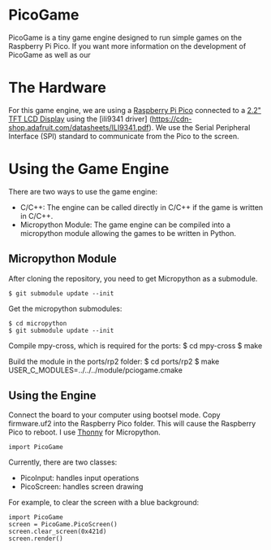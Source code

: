 # PicoGame

PicoGame is a tiny game engine designed to run simple games on the Raspberry Pi Pico. If you want more information on the development of PicoGame as well as our 

# The Hardware
For this game engine, we are using a [Raspberry Pi Pico](https://www.raspberrypi.com/products/raspberry-pi-pico/) connected to a [2.2" TFT LCD Display](https://www.adafruit.com/product/1480) using the [ili9341 driver] (https://cdn-shop.adafruit.com/datasheets/ILI9341.pdf). We use the Serial Peripheral Interface (SPI) standard to communicate from the Pico to the screen.

# Using the Game Engine
There are two ways to use the game engine:
- C/C++: The engine can be called directly in C/C++ if the game is written in C/C++.
- Micropython Module: The game engine can be compiled into a micropython module allowing the games to be written in Python.

## Micropython Module
After cloning the repository, you need to get Micropython as a submodule.

    $ git submodule update --init

Get the micropython submodules:

    $ cd micropython
    $ git submodule update --init

Compile mpy-cross, which is required for the ports:
    $ cd mpy-cross
    $ make

Build the module in the ports/rp2 folder:
    $ cd ports/rp2
    $ make USER_C_MODULES=../../../module/pciogame.cmake

## Using the Engine
Connect the board to your computer using bootsel mode. Copy firmware.uf2 into the Raspberry Pico folder. This will cause the Raspberry Pico to reboot. I use [Thonny](https://thonny.org) for Micropython.

`import PicoGame`

Currently, there are two classes:
- PicoInput: handles input operations
- PicoScreen: handles screen drawing

For example, to clear the screen with a blue background:
```
import PicoGame
screen = PicoGame.PicoScreen()
screen.clear_screen(0x421d)
screen.render()
```
